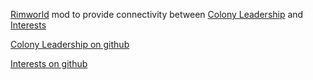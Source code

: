 [Rimworld](https://store.steampowered.com/app/294100/RimWorld/) mod to provide connectivity between [Colony Leadership](https://steamcommunity.com/sharedfiles/filedetails/?id=1565942758) and [Interests](https://steamcommunity.com/sharedfiles/filedetails/?id=2089938084)

[Colony Leadership on github](https://github.com/DonaldM164/ColonyLeadership)

[Interests on github](https://github.com/dametdame/Interests)
